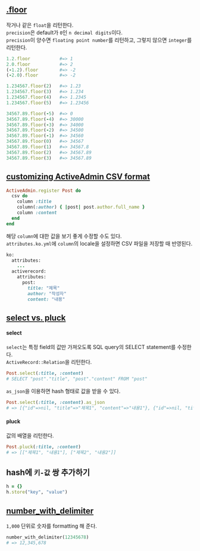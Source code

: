 ## [.floor](https://ruby-doc.org/core-2.6.1/Float.html#method-i-floor)
작거나 같은 `float`을 리턴한다.  
`precision`은 default가 `0`인 `n decimal digits`이다.  
`precision`이 양수면 `floating point number`를 리턴하고, 그렇지 않으면 `integer`를 리턴한다.  
```ruby
1.2.floor           #=> 1
2.0.floor           #=> 2
(-1.2).floor        #=> -2
(-2.0).floor        #=> -2

1.234567.floor(2)   #=> 1.23
1.234567.floor(3)   #=> 1.234
1.234567.floor(4)   #=> 1.2345
1.234567.floor(5)   #=> 1.23456

34567.89.floor(-5)  #=> 0
34567.89.floor(-4)  #=> 30000
34567.89.floor(-3)  #=> 34000
34567.89.floor(-2)  #=> 34500
34567.89.floor(-1)  #=> 34560
34567.89.floor(0)   #=> 34567
34567.89.floor(1)   #=> 34567.8
34567.89.floor(2)   #=> 34567.89
34567.89.floor(3)   #=> 34567.89
```

## [customizing ActiveAdmin CSV format](https://activeadmin.info/4-csv-format.html)
```ruby
ActiveAdmin.register Post do
  csv do
    column :title
    column(:author) { |post| post.author.full_name }
    column :content
  end
end
```
해당 `column`에 대한 값을 보기 좋게 수정할 수도 있다.  
`attributes.ko.yml`에 `column`의 locale을 설정하면 CSV 파일을 저장할 때 반영된다.
```ruby
ko:
  attributes:
    ...
  activerecord:
    attributes:
      post:
        title: "제목"
        author: "작성자"
        content: "내용"
```

## [select vs. pluck](https://medium.com/@amliving/activerecords-select-pluck-3d5c58872053)
#### select
`select`는 특정 field의 값만 가져오도록 SQL query의 SELECT statement를 수정한다.  
`ActiveRecord::Relation`을 리턴한다.  
```ruby
Post.select(:title, :content)
# SELECT "post"."title", "post"."content" FROM "post"
```
`as_json`을 이용하면 hash 형태로 값을 받을 수 있다.
```ruby
Post.select(:title, :content).as_json
# => [{"id"=>nil, "title"=>"제목1", "content"=>"내용1"}, {"id"=>nil, "title"=>"제목2", "content"=>"내용2"}
```
#### pluck
값의 배열을 리턴한다.  
```ruby
Post.pluck(:title, :content)
# => [["제목1", "내용1"], ["제목2", "내용2"]]
```

## hash에 `키-값` 쌍 추가하기
```ruby
h = {}
h.store("key", "value")
```

## [number_with_delimiter](https://apidock.com/rails/ActionView/Helpers/NumberHelper/number_with_delimiter)
`1,000` 단위로 숫자를 formatting 해 준다.
```ruby
number_with_delimiter(12345678)
# => 12,345,678
```
